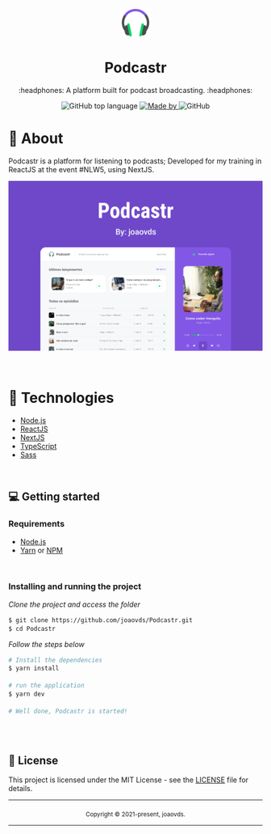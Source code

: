 <div align="center">
  <img src=".github/assets/icon.png" width="60" />
  <h1>Podcastr</h1>
  <p>
    :headphones: A platform built for podcast broadcasting. :headphones:
  </p>
  <p>
    <img alt="GitHub top language" src="https://img.shields.io/github/languages/top/joaovds/Podcastr?color=%239164FA">
    <a href="https://www.linkedin.com/in/jo%C3%A3o-victor-da-silva-a85907189/" target="_blank" rel="noopener noreferrer">
      <img alt="Made by" src="https://img.shields.io/badge/made%20by-joaovds-%239164FA">
    </a>
    <img alt="GitHub" src="https://img.shields.io/github/license/joaovds/Podcastr?color=9164fa&style=flat-square">
  </p>
</div>

# :eyes: About

Podcastr is a platform for listening to podcasts; Developed for my training in ReactJS at the event #NLW5, using NextJS.

<div align="center">
  <img src=".github/assets/cover.jpg" width="700" />
</div>

<br>
<br>

# 🚀 Technologies

- [Node.js](https://nodejs.org/en/)
- [ReactJS](https://pt-br.reactjs.org/)
- [NextJS](https://nextjs.org/)
- [TypeScript](https://www.typescriptlang.org/)
- [Sass](https://sass-lang.com/)

<br>

## :computer: Getting started

### Requirements

- [Node.js](https://nodejs.org/en/)
- [Yarn](https://classic.yarnpkg.com/) or [NPM](https://www.npmjs.com/)

<br>

### Installing and running the project

_Clone the project and access the folder_

```bash
$ git clone https://github.com/joaovds/Podcastr.git
$ cd Podcastr
```

_Follow the steps below_

```bash
# Install the dependencies
$ yarn install

# run the application
$ yarn dev

# Well done, Podcastr is started!
```

<br>
<br>

## :pencil: License

This project is licensed under the MIT License - see the [LICENSE](LICENSE) file for details.

<hr>
<div align="center">
  <sub>Copyright © 2021-present, joaovds.</sub>
</div>
<hr>

